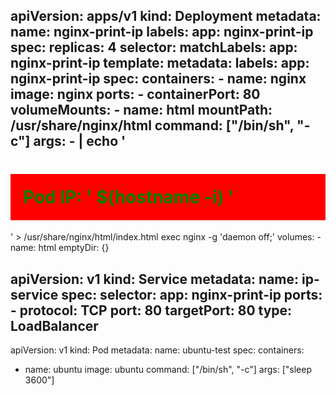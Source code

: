 apiVersion: apps/v1
kind: Deployment
metadata:
  name: nginx-print-ip
  labels:
    app: nginx-print-ip
spec:
  replicas: 4
  selector:
    matchLabels:
      app: nginx-print-ip
  template:
    metadata:
      labels:
        app: nginx-print-ip
    spec:
      containers:
      - name: nginx
        image: nginx
        ports:
          - containerPort: 80
        volumeMounts:
          - name: html
            mountPath: /usr/share/nginx/html
        command: ["/bin/sh", "-c"]
        args:
          - |
            echo '<h1 style="color: green; background-color: red; padding: 20px;">Pod IP: ' $(hostname -i) '</h1>' > /usr/share/nginx/html/index.html
            exec nginx -g 'daemon off;'
      volumes:
        - name: html
          emptyDir: {}
---
apiVersion: v1
kind: Service
metadata:
  name: ip-service
spec:
  selector:
    app: nginx-print-ip
  ports:
    - protocol: TCP
      port: 80
      targetPort: 80
  type: LoadBalancer
---
apiVersion: v1
kind: Pod
metadata:
  name: ubuntu-test
spec:
  containers:
  - name: ubuntu
    image: ubuntu
    command: ["/bin/sh", "-c"]
    args: ["sleep 3600"]